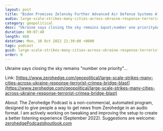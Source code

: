 ```yaml
---
layout: post
title: "Biden Promises Zelensky Further Advanced Air Defense Systems After Attacks"
audio: large-scale-strikes-many-cities-across-ukraine-response-terrorist-crimea-bridge-blast-1
category: geopolitical
desc: "Ukraine says closing the sky remains &quot;number one priority&quot;... "
duration: 00:07:40
length: 460
datetime: Mon, 10 Oct 2022 21:39:00 +0000
tags: podcast
guid: large-scale-strikes-many-cities-across-ukraine-response-terrorist-crimea-bridge-blast-0
order: 0
---
```

Ukraine says closing the sky remains &quot;number one priority&quot;... 

Link: [https://www.zerohedge.com/geopolitical/large-scale-strikes-many-cities-across-ukraine-response-terrorist-crimea-bridge-blast](https://www.zerohedge.com/geopolitical/large-scale-strikes-many-cities-across-ukraine-response-terrorist-crimea-bridge-blast)

About: The Zerohedge Podcast is a non-commercial, automated program, designed to give people a way to get news from Zerohedge in an audio format.  I am actively working on tweaking and improving the setup to create a better listening experience (September 2022).  Suggestions are welcome: [zerohedgePodcast@outlook.com](mailto:zerohedgePodcast@outlook.com)
